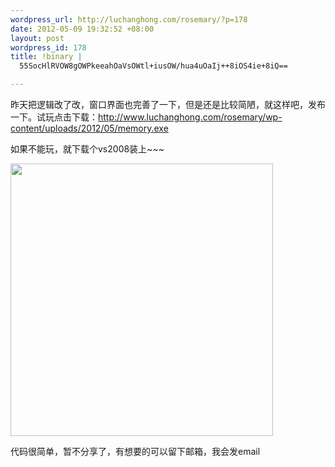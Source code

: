 ```yaml
--- 
wordpress_url: http://luchanghong.com/rosemary/?p=178
date: 2012-05-09 19:32:52 +08:00
layout: post
wordpress_id: 178
title: !binary |
  55SocHlRVOW8gOWPkeeahOaVsOWtl+iusOW/hua4uOaIj++8iOS4ie+8iQ==

---
```

昨天把逻辑改了改，窗口界面也完善了一下，但是还是比较简陋，就这样吧，发布一下。试玩点击下载：<a href="http://www.luchanghong.com/rosemary/wp-content/uploads/2012/05/memory.exe">http://www.luchanghong.com/rosemary/wp-content/uploads/2012/05/memory.exe</a>

如果不能玩，就下载个vs2008装上~~~

<a href="http://luchanghong.com/rosemary/wp-content/uploads/2012/05/memory1.jpg"><img class="alignnone size-full wp-image-180" title="memory" src="http://luchanghong.com/rosemary/wp-content/uploads/2012/05/memory1.jpg" alt="" width="420" height="436" /></a>

代码很简单，暂不分享了，有想要的可以留下邮箱，我会发email
